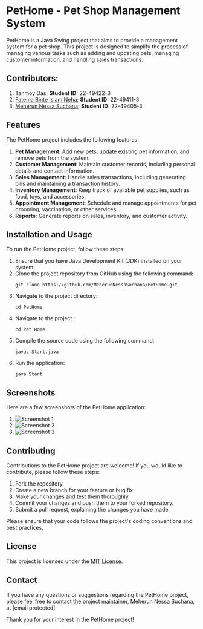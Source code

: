 # PetHome - Pet Shop Management System

PetHome is a Java Swing project that aims to provide a management system for a pet shop. This project is designed to simplify the process of managing various tasks such as adding and updating pets, managing customer information, and handling sales transactions.

## Contributors:
1. Tanmoy Das; **Student ID:** 22-49422-3
2. [Fatema Binte Islam Neha](https://github.com/fatemaneha); **Student ID:** 22-49411-3
3. [Meherun Nessa Suchana](https://github.com/MeherunNessaSuchana); **Student ID:** 22-49405-3

## Features

The PetHome project includes the following features:

1. **Pet Management**: Add new pets, update existing pet information, and remove pets from the system.
2. **Customer Management**: Maintain customer records, including personal details and contact information.
3. **Sales Management**: Handle sales transactions, including generating bills and maintaining a transaction history.
4. **Inventory Management**: Keep track of available pet supplies, such as food, toys, and accessories.
5. **Appointment Management**: Schedule and manage appointments for pet grooming, vaccination, or other services.
6. **Reports**: Generate reports on sales, inventory, and customer activity.

## Installation and Usage

To run the PetHome project, follow these steps:

1. Ensure that you have Java Development Kit (JDK) installed on your system.
2. Clone the project repository from GitHub using the following command:
   ```
   git clone https://github.com/MeherunNessaSuchana/PetHome.git
   ```
3. Navigate to the project directory:
   ```
   cd PetHome
   ```
4. Navigate to the project :
   ```
   cd Pet Home
   ```
4. Compile the source code using the following command:
   ```
   javac Start.java
   ```
5. Run the application:
   ```
   java Start
   ```

## Screenshots

Here are a few screenshots of the PetHome application:

1. ![Screenshot 1](screenshots/screenshot1.png)
2. ![Screenshot 2](screenshots/screenshot2.png)
3. ![Screenshot 3](screenshots/screenshot3.png)

## Contributing

Contributions to the PetHome project are welcome! If you would like to contribute, please follow these steps:

1. Fork the repository.
2. Create a new branch for your feature or bug fix.
3. Make your changes and test them thoroughly.
4. Commit your changes and push them to your forked repository.
5. Submit a pull request, explaining the changes you have made.

Please ensure that your code follows the project's coding conventions and best practices.

## License

This project is licensed under the [MIT License](LICENSE).

## Contact

If you have any questions or suggestions regarding the PetHome project, please feel free to contact the project maintainer, Meherun Nessa Suchana, at [email protected]

Thank you for your interest in the PetHome project!
